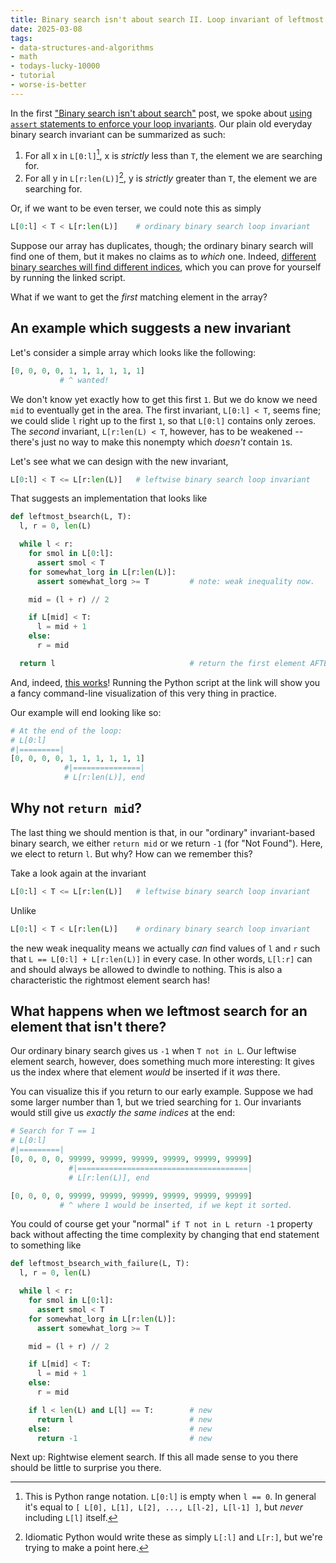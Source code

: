 ```yaml
---
title: Binary search isn't about search II. Loop invariant of leftmost element search
date: 2025-03-08
tags: 
- data-structures-and-algorithms
- math
- todays-lucky-10000
- tutorial
- worse-is-better
---
```


In the first
["Binary search isn't about search"](https://til.andrew-quinn.me/posts/binary-search-isn-t-about-search/)
post, we spoke about 
[using `assert` statements to enforce your loop invariants](https://til.andrew-quinn.me/posts/binary-search-isn-t-about-search/#hl-2-5).
Our plain old everyday binary search invariant can be summarized as such:

1. For all x in `L[0:l]`[^1], x is *strictly* less than `T`, the element we are searching for.
1. For all y in `L[r:len(L)]`[^2], y is *strictly* greater than `T`, the element we are searching for.

Or, if we want to be even terser, we could note this as simply

```python
L[0:l] < T < L[r:len(L)]    # ordinary binary search loop invariant
```

Suppose our array has duplicates, though; the ordinary binary search will find one of them, but
it makes no claims as to *which* one. Indeed, 
[different binary searches will find different indices](https://github.com/hiAndrewQuinn/python-binary-search-experiments/blob/main/binary-showdown.py),
which you can prove for yourself by running the linked script.

What if we want to get the *first* matching element in the array?

## An example which suggests a new invariant

Let's consider a simple array which looks like the following:

```python
[0, 0, 0, 0, 1, 1, 1, 1, 1, 1]
           # ^ wanted!
```

We don't know yet exactly how to get this first `1`. But we do know we need `mid` to eventually get
in the area. The first invariant, `L[0:l] < T`, seems fine; we could slide `l` right up to the
first `1`, so that `L[0:l]` contains only zeroes. The *second* invariant, `L[r:len(L) < T`, however,
has to be weakened -- there's just no way to make this nonempty which *doesn't* contain `1`s.

Let's see what we can design with the new invariant,


```python
L[0:l] < T <= L[r:len(L)]   # leftwise binary search loop invariant
```

That suggests an implementation that looks like

```python
def leftmost_bsearch(L, T):
  l, r = 0, len(L)

  while l < r:
    for smol in L[0:l]:
      assert smol < T
    for somewhat_lorg in L[r:len(L)]:
      assert somewhat_lorg >= T         # note: weak inequality now.

    mid = (l + r) // 2

    if L[mid] < T:
      l = mid + 1
    else:
      r = mid

  return l                              # return the first element AFTER L[0:l].
```

And, indeed, 
[this works](https://github.com/hiAndrewQuinn/python-binary-search-experiments/blob/main/duplicates.py#L72-L102)!
Running the Python script at the link will show you a fancy command-line visualization of
this very thing in practice.

Our example will end looking like so:

```python
# At the end of the loop:
# L[0:l]
#|=========|
[0, 0, 0, 0, 1, 1, 1, 1, 1, 1]
            #|===============|
            # L[r:len(L)], end
```


## Why not `return mid`?

The last thing we should mention is that, in our "ordinary" invariant-based binary search,
we either `return mid` or we return `-1` (for "Not Found"). Here, we elect to return `l`.
But why? How can we remember this?

Take a look again at the invariant

```python
L[0:l] < T <= L[r:len(L)]   # leftwise binary search loop invariant
```

Unlike 

```python
L[0:l] < T < L[r:len(L)]    # ordinary binary search loop invariant
```

the new weak inequality means we actually *can* find values of `l` and `r` such that
`L == L[0:l] + L[r:len(L)]` in every case. In other words, `L[l:r]` can and should always
be allowed to dwindle to nothing. This is also a characteristic the rightmost element
search has!

## What happens when we leftmost search for an element that isn't there?

Our ordinary binary search gives us `-1` when `T not in L`. Our leftwise element
search, however, does something much more interesting: It gives us the index
where that element *would* be inserted if it *was* there.

You can visualize this if you return to our early example. Suppose we had some
larger number than 1, but we tried searching for `1`. Our invariants would
still give us *exactly the same indices* at the end:

```python
# Search for T == 1
# L[0:l]
#|=========|
[0, 0, 0, 0, 99999, 99999, 99999, 99999, 99999, 99999]
             #|======================================|
             # L[r:len(L)], end

[0, 0, 0, 0, 99999, 99999, 99999, 99999, 99999, 99999]
           # ^ where 1 would be inserted, if we kept it sorted.
```

You could of course get your "normal" `if T not in L return -1` property back
without affecting the time complexity by changing that end statement to
something like

```python
def leftmost_bsearch_with_failure(L, T):
  l, r = 0, len(L)

  while l < r:
    for smol in L[0:l]:
      assert smol < T
    for somewhat_lorg in L[r:len(L)]:
      assert somewhat_lorg >= T

    mid = (l + r) // 2

    if L[mid] < T:
      l = mid + 1
    else:
      r = mid

    if l < len(L) and L[l] == T:        # new
      return l                          # new
    else:                               # new
      return -1                         # new
```

Next up: Rightwise element search. If this all made sense to you there should
be little to surprise you there.


[^1]: This is Python range notation. `L[0:l]` is empty when `l == 0`. In general it's equal to `[ L[0], L[1], L[2], ..., L[l-2], L[l-1] ]`, but *never* including `L[l]` itself.
[^2]: Idiomatic Python would write these as simply `L[:l]` and `L[r:]`, but we're trying to make a point here.
